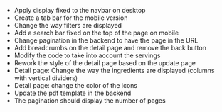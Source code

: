 - Apply display fixed to the navbar on desktop
- Create a tab bar for the mobile version
- Change the way filters are displayed
- Add a search bar fixed on the top of the page on mobile
- Change pagination in the backend to have the page in the URL
- Add breadcrumbs on the detail page and remove the back button
- Modify the code to take into account the servings
- Rework the style of the detail page based on the update page
- Detail page: Change the way the ingredients are displayed (columns with vertical dividers)
- Detail page: change the color of the icons
- Update the pdf template in the backend
- The pagination should display the number of pages